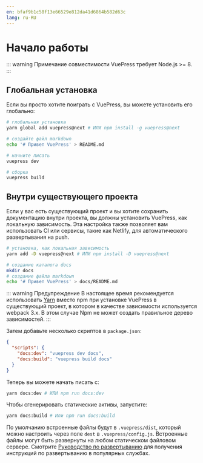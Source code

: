 ```yaml
---
en: bfaf9b1c58f13e66529e812da41d6864b582d63c
lang: ru-RU
---
```


# Начало работы

::: warning Примечание совместимости
VuePress требует Node.js >= 8.
:::

## Глобальная установка

Если вы просто хотите поиграть с VuePress, вы можете установить его глобально:

``` bash
# глобальная установка
yarn global add vuepress@next # ИЛИ npm install -g vuepress@next

# создайте файл markdown
echo '# Привет VuePress' > README.md

# начните писать
vuepress dev

# сборка
vuepress build
```

## Внутри существующего проекта

Если у вас есть существующий проект и вы хотите сохранить документацию внутри проекта, вы должны установить VuePress, как локальную зависимость. Эта настройка также позволяет вам использовать CI или сервисы, такие как Netlify, для автоматического развертывания на push.

``` bash
# установка, как локальная зависимость
yarn add -D vuepress@next # ИЛИ npm install -D vuepress@next

# создание каталога docs
mkdir docs
# создание файла markdown
echo '# Привет VuePress' > docs/README.md
```

::: warning Предупреждение
В настоящее время рекомендуется использовать [Yarn](https://yarnpkg.com/en/) вместо npm при установке VuePress в существующий проект, в котором в качестве зависимости используется webpack 3.x. В этом случае Npm не может создать правильное дерево зависимостей.
:::

Затем добавьте несколько скриптов в `package.json`:

``` json
{
  "scripts": {
    "docs:dev": "vuepress dev docs",
    "docs:build": "vuepress build docs"
  }
}
```

Теперь вы можете начать писать с:

``` bash
yarn docs:dev # ИЛИ npm run docs:dev
```

Чтобы сгенерировать статические активы, запустите:

``` bash
yarn docs:build # Или npm run docs:build
```

По умолчанию встроенные файлы будут в `.vuepress/dist`, который можно настроить через поле `dest` в `.vuepress/config.js`. Встроенные файлы могут быть развернуты на любом статическом файловом сервере. Смотрите [Руководство по развертыванию](./deploy.md) для получения инструкций по развертыванию в популярных службах.
